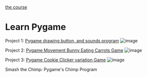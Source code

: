 [the course](https://drive.google.com/file/d/1acveFbzJFk7jAJkZcVVuh_wM3wkNQois/view?usp=sharing)

# Learn Pygame
Project 1: [Pygame drawing,button, and sounds program](https://youtu.be/L0sDTidXxbY) 
![image](https://user-images.githubusercontent.com/63701122/175455151-256f7378-78a6-4b52-87fb-607db9129024.png)

Project 2: [Pygame Movement Bunny Eating Carrots Game](https://youtu.be/ML86u6EeTug)
![image](https://user-images.githubusercontent.com/63701122/175455351-cca8f076-ab9d-457c-bff3-0703a067b687.png)


Project 3: [Pygame Cookie Clicker variation Game](https://youtu.be/LFbPcNsRopM)
![image](https://user-images.githubusercontent.com/63701122/175455480-2c758222-b8f3-40cc-968c-8964d1dfc651.png)


Smash the Chimp: Pygame's Chimp Program
